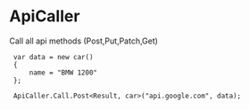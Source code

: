 # ApiCaller
Call all api methods (Post,Put,Patch,Get)
 
 
 ```
  var data = new car()
  {
      name = "BMW 1200"
  };

  ApiCaller.Call.Post<Result, car>("api.google.com", data);
```

